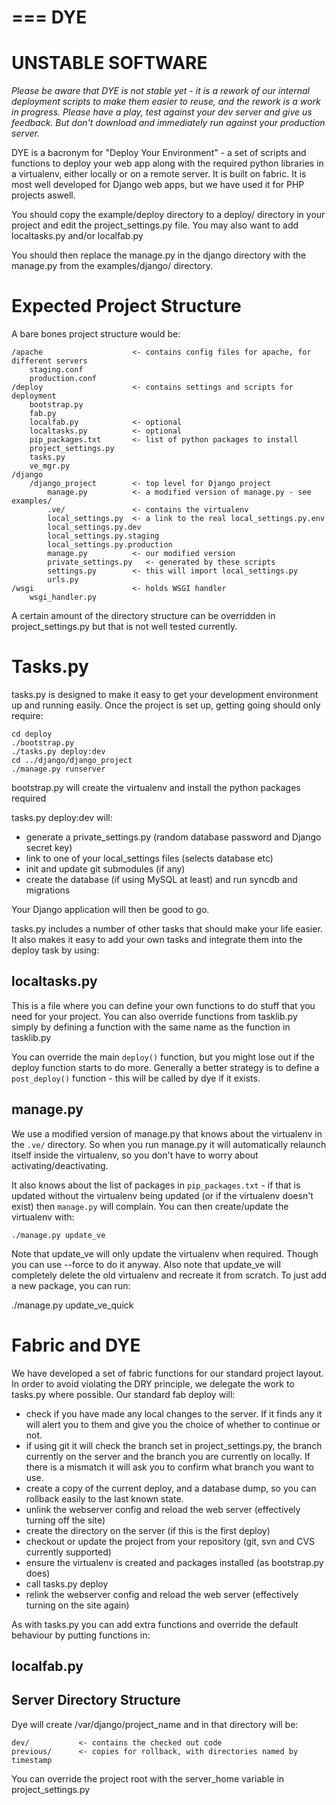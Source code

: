 ===
DYE
===

UNSTABLE SOFTWARE
=================

*Please be aware that DYE is not stable yet - it is a rework of our internal
deployment scripts to make them easier to reuse, and the rework is a work in
progress.  Please have a play, test against your dev server and give us
feedback.  But don't download and immediately run against your production
server.*

DYE is a bacronym for "Deploy Your Environment" - a set of scripts and
functions to deploy your web app along with the required python libraries in a
virtualenv, either locally or on a remote server. It is built on fabric. It is
most well developed for Django web apps, but we have used it for PHP projects
aswell.

You should copy the example/deploy directory to a deploy/ directory in your
project and edit the project_settings.py file. You may also want to add
localtasks.py and/or localfab.py

You should then replace the manage.py in the django directory with the manage.py
from the examples/django/ directory.

Expected Project Structure
==========================

A bare bones project structure would be:

    /apache                    <- contains config files for apache, for different servers
        staging.conf
        production.conf
    /deploy                    <- contains settings and scripts for deployment
        bootstrap.py
        fab.py
        localfab.py            <- optional
        localtasks.py          <- optional
        pip_packages.txt       <- list of python packages to install
        project_settings.py
        tasks.py
        ve_mgr.py
    /django
        /django_project        <- top level for Django project
            manage.py          <- a modified version of manage.py - see examples/
            .ve/               <- contains the virtualenv
            local_settings.py  <- a link to the real local_settings.py.env
            local_settings.py.dev
            local_settings.py.staging
            local_settings.py.production
            manage.py          <- our modified version
            private_settings.py   <- generated by these scripts
            settings.py        <- this will import local_settings.py
            urls.py
    /wsgi                      <- holds WSGI handler
        wsgi_handler.py

A certain amount of the directory structure can be overridden in
project_settings.py but that is not well tested currently.

Tasks.py
========

tasks.py is designed to make it easy to get your development environment up and
running easily. Once the project is set up, getting going should only require:

    cd deploy
    ./bootstrap.py
    ./tasks.py deploy:dev
    cd ../django/django_project
    ./manage.py runserver

bootstrap.py will create the virtualenv and install the python packages required

tasks.py deploy:dev will:

* generate a private_settings.py (random database password and Django secret key)
* link to one of your local_settings files (selects database etc)
* init and update git submodules (if any)
* create the database (if using MySQL at least) and run syncdb and migrations

Your Django application will then be good to go.

tasks.py includes a number of other tasks that should make your life easier. It
also makes it easy to add your own tasks and integrate them into the deploy task
by using:

localtasks.py
-------------

This is a file where you can define your own functions to do stuff that you
need for your project. You can also override functions from tasklib.py simply
by defining a function with the same name as the function in tasklib.py

You can override the main `deploy()` function, but you might lose out if the
deploy function starts to do more.  Generally a better strategy is to define a
`post_deploy()` function - this will be called by dye if it exists.

manage.py
---------

We use a modified version of manage.py that knows about the virtualenv in the
`.ve/` directory. So when you run manage.py it will automatically relaunch itself
inside the virtualenv, so you don't have to worry about activating/deactivating.

It also knows about the list of packages in `pip_packages.txt` - if that is
updated without the virtualenv being updated (or if the virtualenv doesn't
exist) then `manage.py` will complain. You can then create/update the virtualenv
with:

    ./manage.py update_ve

Note that update_ve will only update the virtualenv when required. Though you
can use --force to do it anyway. Also note that update_ve will completely delete
the old virtualenv and recreate it from scratch. To just add a new package, you
can run:

   ./manage.py update_ve_quick

Fabric and DYE
==============

We have developed a set of fabric functions for our standard project layout.
In order to avoid violating the DRY principle, we delegate the work to tasks.py
where possible. Our standard fab deploy will:

* check if you have made any local changes to the server. If it finds any it
  will alert you to them and give you the choice of whether to continue or not.
* if using git it will check the branch set in project_settings.py, the branch
  currently on the server and the branch you are currently on locally.  If there
  is a mismatch it will ask you to confirm what branch you want to use.
* create a copy of the current deploy, and a database dump, so you can rollback
  easily to the last known state.
* unlink the webserver config and reload the web server (effectively turning off
  the site)
* create the directory on the server (if this is the first deploy)
* checkout or update the project from your repository (git, svn and CVS
  currently supported)
* ensure the virtualenv is created and packages installed (as bootstrap.py does)
* call tasks.py deploy
* relink the webserver config and reload the web server (effectively turning on
  the site again)

As with tasks.py you can add extra functions and override the default behaviour
by putting functions in:

localfab.py
-----------

Server Directory Structure
--------------------------

Dye will create /var/django/project_name and in that directory will be:

    dev/           <- contains the checked out code
    previous/      <- copies for rollback, with directories named by timestamp

You can override the project root with the server_home variable in
project_settings.py

